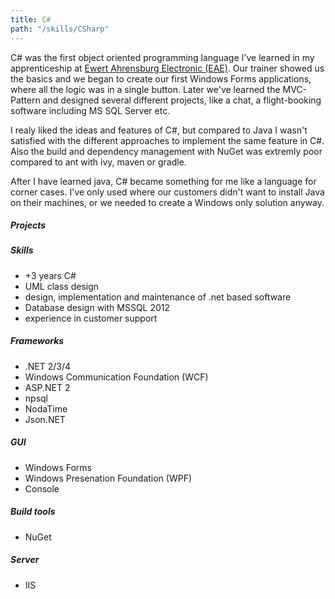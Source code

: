 ```yaml
---
title: C#
path: "/skills/CSharp"
---
```


C# was the first object oriented programming language I've learned in my apprenticeship at [Ewert Ahrensburg Electronic (EAE)](https://eae.com). 
Our trainer showed us the basics and we began to create our first Windows Forms applications, where all the logic was in a single button. Later we've learned the MVC-Pattern and designed several different projects, like a chat, a flight-booking software including MS SQL Server etc.

I realy liked the ideas and features of C#, but compared to Java I wasn't satisfied with the different approaches to implement the same feature in C#. Also the build and dependency management with NuGet was extremly poor compared to ant with ivy, maven or gradle.

After I have learned java, C# became something for me like a language for corner cases. I've only used where our customers didn't want to install Java on their machines, or we needed to create a Windows only solution anyway.

##### Projects

##### Skills

- +3 years C#
- UML class design
- design, implementation and maintenance of .net based software
- Database design with MSSQL 2012
- experience in customer support

##### Frameworks

- .NET 2/3/4
- Windows Communication Foundation (WCF)
- ASP.NET 2
- npsql
- NodaTime
- Json.NET

##### GUI

- Windows Forms
- Windows Presenation Foundation (WPF)
- Console

##### Build tools

- NuGet

##### Server

- IIS